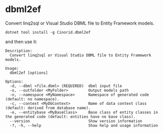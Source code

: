 # dbml2ef
Convert linq2sql or Visual Studio DBML file to Entity Framework models.

``` dotnet tool install -g Cinorid.dbml2ef ```

and then use it:

```
Description:
  Convert linq2sql or Visual Studio DBML file to Entity Framework models.

Usage:
  dbml2ef [options]

Options:
  -d, --dbml <file.dbml> (REQUIRED)  dbml input file
  -o, --outfolder <MyFolder>         Output models path
  -n, --namespace <MyNamespace>      Namespace of generated code (default: no namespace).
  -c, --context <MyDbContext>        Name of data context class (default: derived from database name).
  -e, --entitybase <MyBaseClass>     Base class of entity classes in the generated code (default: entities have no base class).
  --version                          Show version information
  -?, -h, --help                     Show help and usage information
```
